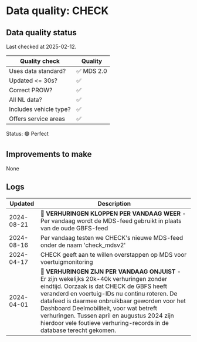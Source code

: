 # Data quality: CHECK

## Data quality status

Last checked at 2025-02-12.

| **Quality check**           | **Quality**
| --                          | --          |
| Uses data standard?         | ✅ MDS 2.0
| Updated <= 30s?             | ✅
| Correct PROW?               | ✅
| All NL data?                | ✅
| Includes vehicle type?      | ✅
| Offers service areas        | ✅

Status: 🟢 Perfect

## Improvements to make

None

## Logs

| Updated    | Description
| ----       | ---
| 2024-08-21 | 🎉 **VERHURINGEN KLOPPEN PER VANDAAG WEER** - Per vandaag wordt de MDS-feed gebruikt in plaats van de oude GBFS-feed
| 2024-08-16 | Per vandaag testen we CHECK's nieuwe MDS-feed onder de naam 'check_mdsv2'
| 2024-04-17 | CHECK geeft aan te willen overstappen op MDS voor voertuigmonitoring
| 2024-04-01 | 🐛 **VERHURINGEN ZIJN PER VANDAAG ONJUIST** - Er zijn wekelijks 20k-40k verhuringen zonder eindtijd. Oorzaak is dat CHECK de GBFS heeft veranderd en voertuig-IDs nu continu roteren. De datafeed is daarmee onbruikbaar geworden voor het Dashboard Deelmobiliteit, voor wat betreft verhuringen. Tussen april en augustus 2024 zijn hierdoor vele foutieve verhuring-records in de database terecht gekomen.
